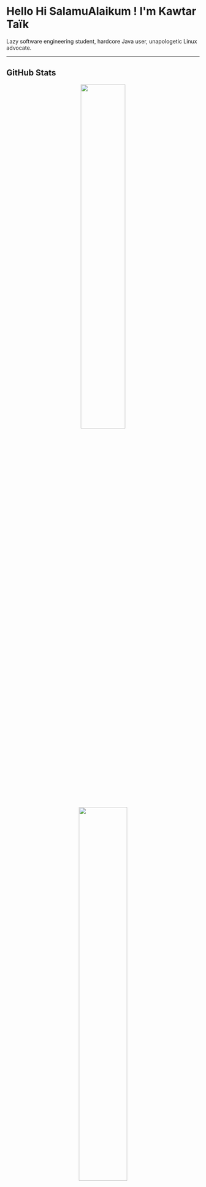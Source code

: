# Hello Hi SalamuAlaikum ! I'm Kawtar Taïk 

Lazy software engineering student, hardcore Java user, unapologetic Linux advocate.

---

## GitHub Stats

<p align="center">
  <img src="https://github-readme-stats.vercel.app/api?username=kei077&show_icons=true&theme=tokyonight" width="48%" />
</p>

<p align="center">
  <img src="https://github-readme-stats.vercel.app/api/top-langs/?username=kei077&layout=compact&theme=tokyonight" width="50%" />
</p>

---

## Hobbies
- Weaseling (ask me about it!)

## Let's connect (only contact me if you have snacks to offer)!  
- **Email:** kawtartaik123@gmail.com  
- **LinkedIn:** [Kawtar Taïk](https://www.linkedin.com/in/kawtar-ta%C3%AFk-7544a11b9/)

> “Talk is cheap. Show me the code.” – Linus Torvalds
